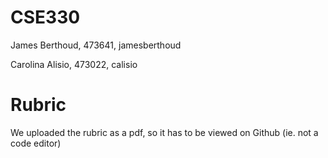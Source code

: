# CSE330
James Berthoud, 473641, jamesberthoud

Carolina Alisio, 473022, calisio


# Rubric
We uploaded the rubric as a pdf, so it has to be viewed on Github (ie. not a code editor)